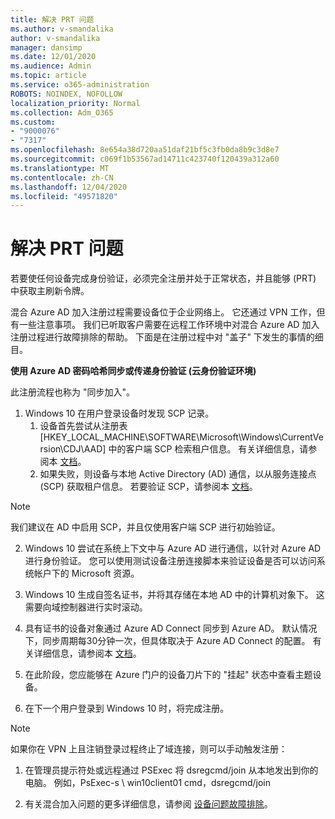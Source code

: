 ```yaml
---
title: 解决 PRT 问题
ms.author: v-smandalika
author: v-smandalika
manager: dansimp
ms.date: 12/01/2020
ms.audience: Admin
ms.topic: article
ms.service: o365-administration
ROBOTS: NOINDEX, NOFOLLOW
localization_priority: Normal
ms.collection: Adm_O365
ms.custom:
- "9000076"
- "7317"
ms.openlocfilehash: 8e654a38d720aa51daf21bf5c3fb0da8b9c3d8e7
ms.sourcegitcommit: c069f1b53567ad14711c423740f120439a312a60
ms.translationtype: MT
ms.contentlocale: zh-CN
ms.lasthandoff: 12/04/2020
ms.locfileid: "49571820"
---
```

# <a name="troubleshoot-prt-issue"></a>解决 PRT 问题

若要使任何设备完成身份验证，必须完全注册并处于正常状态，并且能够 (PRT) 中获取主刷新令牌。

混合 Azure AD 加入注册过程需要设备位于企业网络上。 它还通过 VPN 工作，但有一些注意事项。 我们已听取客户需要在远程工作环境中对混合 Azure AD 加入注册过程进行故障排除的帮助。 下面是在注册过程中对 "盖子" 下发生的事情的细目。

**使用 Azure AD 密码哈希同步或传递身份验证 (云身份验证环境)**

此注册流程也称为 "同步加入"。

1. Windows 10 在用户登录设备时发现 SCP 记录。
    1. 设备首先尝试从注册表 [HKEY_LOCAL_MACHINE\SOFTWARE\Microsoft\Windows\CurrentVersion\CDJ\AAD] 中的客户端 SCP 检索租户信息。 有关详细信息，请参阅本 [文档](https://docs.microsoft.com/azure/active-directory/devices/hybrid-azuread-join-control)。
    2. 如果失败，则设备与本地 Active Directory (AD) 通信，以从服务连接点 (SCP) 获取租户信息。 若要验证 SCP，请参阅本 [文档](https://docs.microsoft.com/azure/active-directory/devices/hybrid-azuread-join-manual#configure-a-service-connection-point)。 

> [!NOTE]
> 我们建议在 AD 中启用 SCP，并且仅使用客户端 SCP 进行初始验证。

2. Windows 10 尝试在系统上下文中与 Azure AD 进行通信，以针对 Azure AD 进行身份验证。 您可以使用测试设备注册连接脚本来验证设备是否可以访问系统帐户下的 Microsoft 资源。

3. Windows 10 生成自签名证书，并将其存储在本地 AD 中的计算机对象下。 这需要向域控制器进行实时滚动。

4. 具有证书的设备对象通过 Azure AD Connect 同步到 Azure AD。 默认情况下，同步周期每30分钟一次，但具体取决于 Azure AD Connect 的配置。 有关详细信息，请参阅本 [文档](https://docs.microsoft.com/azure/active-directory/hybrid/how-to-connect-sync-configure-filtering#organizational-unitbased-filtering)。

5. 在此阶段，您应能够在 Azure 门户的设备刀片下的 "挂起" 状态中查看主题设备。

6. 在下一个用户登录到 Windows 10 时，将完成注册。 

> [!NOTE]
> 如果你在 VPN 上且注销登录过程终止了域连接，则可以手动触发注册：
 1. 在管理员提示符处或远程通过 PSExec 将 dsregcmd/join 从本地发出到你的电脑。 例如，PsExec-s \\ win10client01 cmd，dsregcmd/join

 2. 有关混合加入问题的更多详细信息，请参阅 [设备问题故障排除](https://techcommunity.microsoft.com/t5/azure-active-directory-identity/azure-ad-mailbag-frequent-questions-about-using-device-based/ba-p/1257344)。

